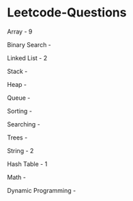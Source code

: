 # Leetcode-Questions

Array - 9

Binary Search - 

Linked List - 2

Stack -   

Heap -  

Queue - 

Sorting - 

Searching - 

Trees - 

String - 2

Hash Table - 1

Math - 

Dynamic Programming - 

